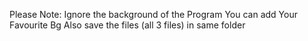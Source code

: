 Please Note:
Ignore the background of the Program You can add Your Favourite Bg
Also save the files (all 3 files) in same folder 
